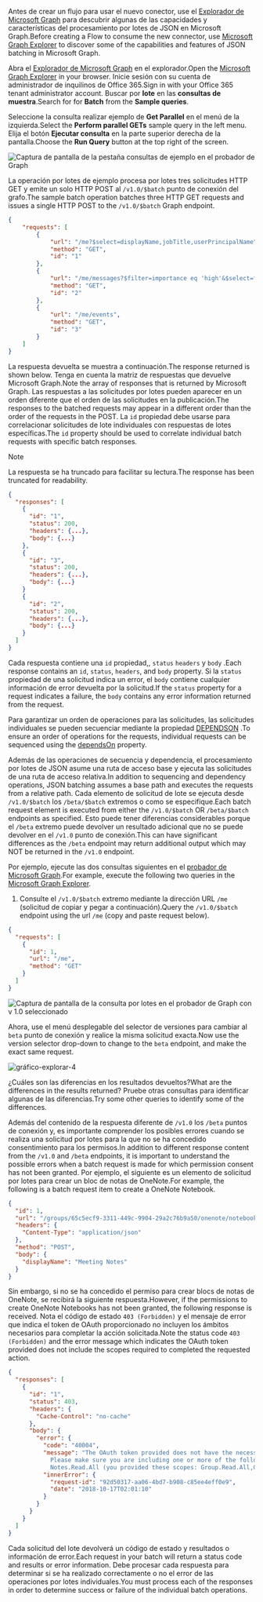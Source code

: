 <!-- markdownlint-disable MD002 MD041 -->

<span data-ttu-id="5e3a4-101">Antes de crear un flujo para usar el nuevo conector, use el [Explorador de Microsoft Graph](https://developer.microsoft.com/graph/graph-explorer) para descubrir algunas de las capacidades y características del procesamiento por lotes de JSON en Microsoft Graph.</span><span class="sxs-lookup"><span data-stu-id="5e3a4-101">Before creating a Flow to consume the new connector, use [Microsoft Graph Explorer](https://developer.microsoft.com/graph/graph-explorer) to discover some of the capabilities and features of JSON batching in Microsoft Graph.</span></span>

<span data-ttu-id="5e3a4-102">Abra el [Explorador de Microsoft Graph](https://developer.microsoft.com/graph/graph-explorer) en el explorador.</span><span class="sxs-lookup"><span data-stu-id="5e3a4-102">Open the [Microsoft Graph Explorer](https://developer.microsoft.com/graph/graph-explorer) in your browser.</span></span> <span data-ttu-id="5e3a4-103">Inicie sesión con su cuenta de administrador de inquilinos de Office 365.</span><span class="sxs-lookup"><span data-stu-id="5e3a4-103">Sign in with your Office 365 tenant administrator account.</span></span> <span data-ttu-id="5e3a4-104">Buscar por **lote** en las **consultas de muestra**.</span><span class="sxs-lookup"><span data-stu-id="5e3a4-104">Search for for **Batch** from the **Sample queries**.</span></span>

<span data-ttu-id="5e3a4-105">Seleccione la consulta realizar ejemplo de **Get Parallel** en el menú de la izquierda.</span><span class="sxs-lookup"><span data-stu-id="5e3a4-105">Select the **Perform parallel GETs** sample query in the left menu.</span></span> <span data-ttu-id="5e3a4-106">Elija el botón **Ejecutar consulta** en la parte superior derecha de la pantalla.</span><span class="sxs-lookup"><span data-stu-id="5e3a4-106">Choose the **Run Query** button at the top right of the screen.</span></span>

![Captura de pantalla de la pestaña consultas de ejemplo en el probador de Graph](./images/sample-queries.png)

<span data-ttu-id="5e3a4-108">La operación por lotes de ejemplo procesa por lotes tres solicitudes HTTP GET y emite un solo HTTP POST al `/v1.0/$batch` punto de conexión del grafo.</span><span class="sxs-lookup"><span data-stu-id="5e3a4-108">The sample batch operation batches three HTTP GET requests and issues a single HTTP POST to the `/v1.0/$batch` Graph endpoint.</span></span>

```json
{
    "requests": [
        {
            "url": "/me?$select=displayName,jobTitle,userPrincipalName",
            "method": "GET",
            "id": "1"
        },
        {
            "url": "/me/messages?$filter=importance eq 'high'&$select=from,subject,receivedDateTime,bodyPreview",
            "method": "GET",
            "id": "2"
        },
        {
            "url": "/me/events",
            "method": "GET",
            "id": "3"
        }
    ]
}
```

<span data-ttu-id="5e3a4-109">La respuesta devuelta se muestra a continuación.</span><span class="sxs-lookup"><span data-stu-id="5e3a4-109">The response returned is shown below.</span></span> <span data-ttu-id="5e3a4-110">Tenga en cuenta la matriz de respuestas que devuelve Microsoft Graph.</span><span class="sxs-lookup"><span data-stu-id="5e3a4-110">Note the array of responses that is returned by Microsoft Graph.</span></span> <span data-ttu-id="5e3a4-111">Las respuestas a las solicitudes por lotes pueden aparecer en un orden diferente que el orden de las solicitudes en la publicación.</span><span class="sxs-lookup"><span data-stu-id="5e3a4-111">The responses to the batched requests may appear in a different order than the order of the requests in the POST.</span></span> <span data-ttu-id="5e3a4-112">La `id` propiedad debe usarse para correlacionar solicitudes de lote individuales con respuestas de lotes específicas.</span><span class="sxs-lookup"><span data-stu-id="5e3a4-112">The `id` property should be used to correlate individual batch requests with specific batch responses.</span></span>

> [!NOTE]
> <span data-ttu-id="5e3a4-113">La respuesta se ha truncado para facilitar su lectura.</span><span class="sxs-lookup"><span data-stu-id="5e3a4-113">The response has been truncated for readability.</span></span>

```json
{
  "responses": [
    {
      "id": "1",
      "status": 200,
      "headers": {...},
      "body": {...}
    },
    {
      "id": "3",
      "status": 200,
      "headers": {...},
      "body": {...}
    }
    {
      "id": "2",
      "status": 200,
      "headers": {...},
      "body": {...}
    }
  ]
}
```

<span data-ttu-id="5e3a4-114">Cada respuesta contiene una `id` propiedad,, `status` `headers` y `body` .</span><span class="sxs-lookup"><span data-stu-id="5e3a4-114">Each response contains an `id`, `status`, `headers`, and `body` property.</span></span> <span data-ttu-id="5e3a4-115">Si la `status` propiedad de una solicitud indica un error, el `body` contiene cualquier información de error devuelta por la solicitud.</span><span class="sxs-lookup"><span data-stu-id="5e3a4-115">If the `status` property for a request indicates a failure, the `body` contains any error information returned from the request.</span></span>

<span data-ttu-id="5e3a4-116">Para garantizar un orden de operaciones para las solicitudes, las solicitudes individuales se pueden secuenciar mediante la propiedad [DEPENDSON](https://docs.microsoft.com/graph/json-batching#sequencing-requests-with-the-dependson-property) .</span><span class="sxs-lookup"><span data-stu-id="5e3a4-116">To ensure an order of operations for the requests, individual requests can be sequenced using the [dependsOn](https://docs.microsoft.com/graph/json-batching#sequencing-requests-with-the-dependson-property) property.</span></span>

<span data-ttu-id="5e3a4-117">Además de las operaciones de secuencia y dependencia, el procesamiento por lotes de JSON asume una ruta de acceso base y ejecuta las solicitudes de una ruta de acceso relativa.</span><span class="sxs-lookup"><span data-stu-id="5e3a4-117">In addition to sequencing and dependency operations, JSON batching assumes a base path and executes the requests from a relative path.</span></span> <span data-ttu-id="5e3a4-118">Cada elemento de solicitud de lote se ejecuta desde `/v1.0/$batch` los `/beta/$batch` extremos o como se especifique.</span><span class="sxs-lookup"><span data-stu-id="5e3a4-118">Each batch request element is executed from either the `/v1.0/$batch` OR `/beta/$batch` endpoints as specified.</span></span> <span data-ttu-id="5e3a4-119">Esto puede tener diferencias considerables porque el `/beta` extremo puede devolver un resultado adicional que no se puede devolver en el `/v1.0` punto de conexión.</span><span class="sxs-lookup"><span data-stu-id="5e3a4-119">This can have significant differences as the `/beta` endpoint may return additional output which may NOT be returned in the `/v1.0` endpoint.</span></span>

<span data-ttu-id="5e3a4-120">Por ejemplo, ejecute las dos consultas siguientes en el [probador de Microsoft Graph](https://developer.microsoft.com/graph/graph-explorer).</span><span class="sxs-lookup"><span data-stu-id="5e3a4-120">For example, execute the following two queries in the [Microsoft Graph Explorer](https://developer.microsoft.com/graph/graph-explorer).</span></span>

1. <span data-ttu-id="5e3a4-121">Consulte el `/v1.0/$batch` extremo mediante la dirección URL `/me` (solicitud de copiar y pegar a continuación).</span><span class="sxs-lookup"><span data-stu-id="5e3a4-121">Query the `/v1.0/$batch` endpoint using the url `/me` (copy and paste request below).</span></span>

```json
{
  "requests": [
    {
      "id": 1,
      "url": "/me",
      "method": "GET"
    }
  ]
}
```

![Captura de pantalla de la consulta por lotes en el probador de Graph con v 1.0 seleccionado](./images/batch-v1.png)

<span data-ttu-id="5e3a4-123">Ahora, use el menú desplegable del selector de versiones para cambiar al `beta` punto de conexión y realice la misma solicitud exacta.</span><span class="sxs-lookup"><span data-stu-id="5e3a4-123">Now use the version selector drop-down to change to the `beta` endpoint, and make the exact same request.</span></span>

![gráfico-explorar-4](./images/batch-beta.png)

<span data-ttu-id="5e3a4-125">¿Cuáles son las diferencias en los resultados devueltos?</span><span class="sxs-lookup"><span data-stu-id="5e3a4-125">What are the differences in the results returned?</span></span> <span data-ttu-id="5e3a4-126">Pruebe otras consultas para identificar algunas de las diferencias.</span><span class="sxs-lookup"><span data-stu-id="5e3a4-126">Try some other queries to identify some of the differences.</span></span>

<span data-ttu-id="5e3a4-127">Además del contenido de la respuesta diferente de `/v1.0` los `/beta` puntos de conexión y, es importante comprender los posibles errores cuando se realiza una solicitud por lotes para la que no se ha concedido consentimiento para los permisos.</span><span class="sxs-lookup"><span data-stu-id="5e3a4-127">In addition to different response content from the `/v1.0` and `/beta` endpoints, it is important to understand the possible errors when a batch request is made for which permission consent has not been granted.</span></span> <span data-ttu-id="5e3a4-128">Por ejemplo, el siguiente es un elemento de solicitud por lotes para crear un bloc de notas de OneNote.</span><span class="sxs-lookup"><span data-stu-id="5e3a4-128">For example, the following is a batch request item to create a OneNote Notebook.</span></span>

```json
{
  "id": 1,
  "url": "/groups/65c5ecf9-3311-449c-9904-29a2c76b9a50/onenote/notebooks",
  "headers": {
    "Content-Type": "application/json"
  },
  "method": "POST",
  "body": {
    "displayName": "Meeting Notes"
  }
}
```

<span data-ttu-id="5e3a4-129">Sin embargo, si no se ha concedido el permiso para crear blocs de notas de OneNote, se recibirá la siguiente respuesta.</span><span class="sxs-lookup"><span data-stu-id="5e3a4-129">However, if the permissions to create OneNote Notebooks has not been granted, the following response is received.</span></span> <span data-ttu-id="5e3a4-130">Nota el código de estado `403 (Forbidden)` y el mensaje de error que indica el token de OAuth proporcionado no incluyen los ámbitos necesarios para completar la acción solicitada.</span><span class="sxs-lookup"><span data-stu-id="5e3a4-130">Note the status code `403 (Forbidden)` and the error message which indicates the OAuth token provided does not include the scopes required to completed the requested action.</span></span>

```json
{
  "responses": [
    {
      "id": "1",
      "status": 403,
      "headers": {
        "Cache-Control": "no-cache"
      },
      "body": {
        "error": {
          "code": "40004",
          "message": "The OAuth token provided does not have the necessary scopes to complete the request.
            Please make sure you are including one or more of the following scopes: Notes.ReadWrite.All,
            Notes.Read.All (you provided these scopes: Group.Read.All,Group.ReadWrite.All,User.Read,User.Read.All)",
          "innerError": {
            "request-id": "92d50317-aa06-4bd7-b908-c85ee4eff0e9",
            "date": "2018-10-17T02:01:10"
          }
        }
      }
    }
  ]
}
```

<span data-ttu-id="5e3a4-131">Cada solicitud del lote devolverá un código de estado y resultados o información de error.</span><span class="sxs-lookup"><span data-stu-id="5e3a4-131">Each request in your batch will return a status code and results or error information.</span></span> <span data-ttu-id="5e3a4-132">Debe procesar cada respuesta para determinar si se ha realizado correctamente o no el error de las operaciones por lotes individuales.</span><span class="sxs-lookup"><span data-stu-id="5e3a4-132">You must process each of the responses in order to determine success or failure of the individual batch operations.</span></span>
